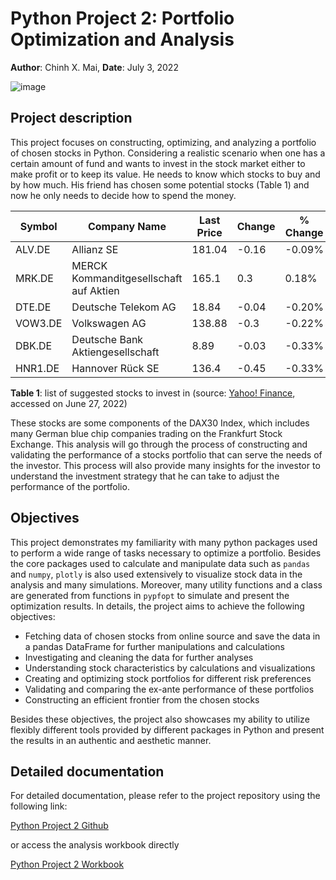 # Python Project 2: Portfolio Optimization and Analysis

**Author**: Chinh X. Mai, **Date**: July 3, 2022

![image](https://user-images.githubusercontent.com/89245616/177422654-2da72da3-21b9-47ae-b553-82968ce75d7a.png)

## Project description

This project focuses on constructing, optimizing, and analyzing a portfolio of chosen stocks in Python. Considering a realistic scenario when one has a certain amount of fund and wants to invest in the stock market either to make profit or to keep its value. He needs to know which stocks to buy and by how much. His friend has chosen some potential stocks (Table 1) and now he only needs to decide how to spend the money.


| Symbol  | Company Name                                | Last Price | Change | % Change | Volume     |
| ------- | ------------------------------------------- | ---------- | ------ | -------- | ---------- |
| ALV.DE  | Allianz SE                                  | 181.04     | \-0.16 | \-0.09%  | 1,069,053  |
| MRK.DE  | MERCK Kommanditgesellschaft auf Aktien      | 165.1      | 0.3    | 0.18%    | 313,644    |
| DTE.DE  | Deutsche Telekom AG                         | 18.84      | \-0.04 | \-0.20%  | 6,880,550  |
| VOW3.DE | Volkswagen AG                               | 138.88     | \-0.3  | \-0.22%  | 913,070    |
| DBK.DE  | Deutsche Bank Aktiengesellschaft            | 8.89       | \-0.03 | \-0.33%  | 10,112,593 |
| HNR1.DE | Hannover Rück SE                            | 136.4      | \-0.45 | \-0.33%  | 95,892     |

**Table 1**: list of suggested stocks to invest in (source: [Yahoo! Finance](https://finance.yahoo.com/quote/%5EGDAXI/components?p=%5EGDAXI), accessed on June 27, 2022)

These stocks are some components of the DAX30 Index, which includes many German blue chip companies trading on the Frankfurt Stock Exchange. This analysis will go through the process of constructing and validating the performance of a stocks portfolio that can serve the needs of the investor. This process will also provide many insights for the investor to understand the investment strategy that he can take to adjust the performance of the portfolio.

## Objectives

This project demonstrates my familiarity with many python packages used to perform a wide range of tasks necessary to optimize a portfolio. Besides the core packages used to calculate and manipulate data such as `pandas` and `numpy`, `plotly` is also used extensively to visualize stock data in the analysis and many simulations. Moreover, many utility functions and a class are generated from functions in `pypfopt` to simulate and present the optimization results. In details, the project aims to achieve the following objectives:

* Fetching data of chosen stocks from online source and save the data in a pandas DataFrame for further manipulations and calculations
* Investigating and cleaning the data for further analyses
* Understanding stock characteristics by calculations and visualizations
* Creating and optimizing stock portfolios for different risk preferences
* Validating and comparing the ex-ante performance of these portfolios
* Constructing an efficient frontier from the chosen stocks

Besides these objectives, the project also showcases my ability to utilize flexibly different tools provided by different packages in Python and present the results in an authentic and aesthetic manner.

## Detailed documentation

For detailed documentation, please refer to the project repository using the following link:

[Python Project 2 Github](https://github.com/ChinhMaiGit/Project-Python-2/)

or access the analysis workbook directly

[Python Project 2 Workbook](/html/project2.html)
